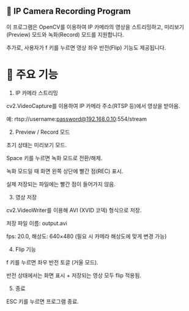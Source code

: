 ## 📌 IP Camera Recording Program

이 프로그램은 OpenCV를 이용하여 IP 카메라의 영상을 스트리밍하고,
미리보기(Preview) 모드와 녹화(Record) 모드를 지원합니다.

추가로, 사용자가 f 키를 누르면 영상 좌우 반전(Flip) 기능도 제공됩니다.

# 🚀 주요 기능

1. IP 카메라 스트리밍

  cv2.VideoCapture를 이용하여 IP 카메라 주소(RTSP 등)에서 영상을 받아옴.

  예: rtsp://username:password@192.168.0.10:554/stream

2. Preview / Record 모드

  초기 상태는 미리보기 모드.

  Space 키를 누르면 녹화 모드로 전환/해제.

  녹화 모드일 때 화면 왼쪽 상단에 빨간 점(REC) 표시.

  실제 저장되는 파일에는 빨간 점이 들어가지 않음.

3. 영상 저장

  cv2.VideoWriter를 이용해 AVI (XVID 코덱) 형식으로 저장.

  저장 파일 이름: output.avi

  fps: 20.0, 해상도: 640×480 (필요 시 카메라 해상도에 맞게 변경 가능)

4. Flip 기능

  f 키를 누르면 좌우 반전 토글 (거울 모드).

  반전 상태에서는 화면 표시 + 저장되는 영상 모두 flip 적용됨.

5. 종료

ESC 키를 누르면 프로그램 종료.
